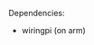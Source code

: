 Dependencies:
- wiringpi (on arm)

<param name="goal_joint_tolerance"       type="double" value="0.0001" />
<param name="goal_position_tolerance"    type="double" value="0.0001" />
<param name="goal_orientation_tolerance" type="double" value="0.001" />